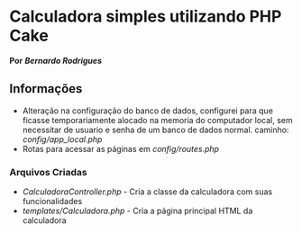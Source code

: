 # Calculadora simples utilizando PHP Cake
**Por** ***Bernardo Rodrigues***

## Informações
- Alteração na configuração do banco de dados, configurei para que ficasse temporariamente alocado na memoria do computador local, sem necessitar de usuario e senha de um banco de dados normal. caminho: *config/app_local.php*
- Rotas para acessar as páginas em *config/routes.php*

### Arquivos Criadas
- *CalculadoraController.php* - Cria a classe da calculadora com suas funcionalidades
- *templates/Calculadora.php* - Cria a página principal HTML da calculadora
